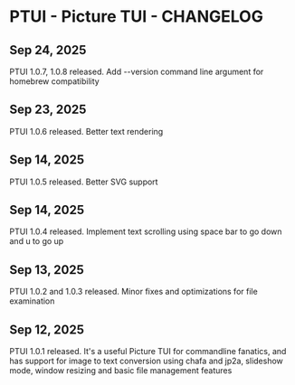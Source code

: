 PTUI - Picture TUI - CHANGELOG
==============================

Sep 24, 2025
------------

PTUI 1.0.7, 1.0.8 released. Add --version command line argument for homebrew compatibility

Sep 23, 2025
------------

PTUI 1.0.6 released. Better text rendering

Sep 14, 2025
------------

PTUI 1.0.5 released. Better SVG support

Sep 14, 2025
------------

PTUI 1.0.4 released. Implement text scrolling using space bar to go down and u to go up

Sep 13, 2025
------------

PTUI 1.0.2 and 1.0.3 released. Minor fixes and optimizations for file examination

Sep 12, 2025
------------

PTUI 1.0.1 released. It's a useful Picture TUI for commandline fanatics, and has support for image to text conversion using chafa and jp2a, slideshow mode, window resizing and basic file management features

